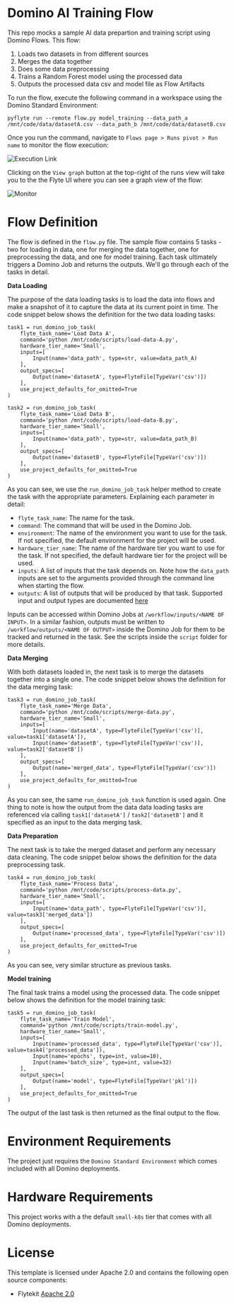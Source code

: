 # Domino AI Training Flow

This repo mocks a sample AI data prepartion and training script using Domino Flows. This flow:

1. Loads two datasets in from different sources
2. Merges the data together
3. Does some data preprocessing
4. Trains a Random Forest model using the processed data
5. Outputs the processed data csv and model file as Flow Artifacts

To run the flow, execute the following command in a workspace using the Domino Standard Environment: 

```
pyflyte run --remote flow.py model_training --data_path_a /mnt/code/data/datasetA.csv --data_path_b /mnt/code/data/datasetB.csv
```

Once you run the command, navigate to `Flows page > Runs pivot > Run name` to monitor the flow execution:

![Execution Link](https://github.com/ddl-jwu/domino-ai-flows/blob/00f667768b18e28985aeda8721ca8e1b8c92a9c4/screenshots/run.png?raw=true)

Clicking on the `View graph` button at the top-right of the runs view will take you to the the Flyte UI where you can see a graph view of the flow:

![Monitor](https://github.com/ddl-jwu/domino-ai-flows/blob/00f667768b18e28985aeda8721ca8e1b8c92a9c4/screenshots/graph.png?raw=true)

# Flow Definition

The flow is defined in the `flow.py` file. The sample flow contains 5 tasks - two for loading in data, one for merging the data together, one for preprocessing the data, and one for model training. Each task ultimately triggers a Domino Job and returns the outputs. We'll go through each of the tasks in detail.

**Data Loading**

The purpose of the data loading tasks is to load the data into flows and make a snapshot of it to capture the data at its current point in time. The code snippet below shows the definition for the two data loading tasks:

```
task1 = run_domino_job_task(
    flyte_task_name='Load Data A',
    command='python /mnt/code/scripts/load-data-A.py',
    hardware_tier_name='Small',
    inputs=[
        Input(name='data_path', type=str, value=data_path_A)
    ],
    output_specs=[
        Output(name='datasetA', type=FlyteFile[TypeVar('csv')])
    ],
    use_project_defaults_for_omitted=True
)

task2 = run_domino_job_task(
    flyte_task_name='Load Data B',
    command='python /mnt/code/scripts/load-data-B.py',
    hardware_tier_name='Small',
    inputs=[
        Input(name='data_path', type=str, value=data_path_B)
    ],
    output_specs=[
        Output(name='datasetB', type=FlyteFile[TypeVar('csv')])
    ],
    use_project_defaults_for_omitted=True
)
```

As you can see, we use the `run_domino_job_task` helper method to create the task with the appropriate parameters. Explaining each parameter in detail:

- `flyte_task_name`: The name for the task.
- `command`: The command that will be used in the Domino Job.
- `environment`: The name of the environment you want to use for the task. If not specified, the default environment for the project will be used. 
- `hardware_tier_name`: The name of the hardware tier you want to use for the task. If not specified, the default hardware tier for the project will be used.
- `inputs`: A list of inputs that the task depends on. Note how the `data_path` inputs are set to the arguments provided through the command line when starting the flow.
- `outputs`: A list of outputs that will be produced by that task. Supported input and output types are documented [here](https://docs.flyte.org/en/latest/user_guide/data_types_and_io/index.html)

Inputs can be accessed within Domino Jobs at `/workflow/inputs/<NAME OF INPUT>`. In a similar fashion, outputs must be written to `/workflow/outputs/<NAME OF OUTPUT>` inside the Domino Job for them to be tracked and returned in the task. See the scripts inside the `script` folder for more details.

**Data Merging**

With both datasets loaded in, the next task is to merge the datasets together into a single one. The code snippet below shows the definition for the data merging task:

```
task3 = run_domino_job_task(
    flyte_task_name='Merge Data',
    command='python /mnt/code/scripts/merge-data.py',
    hardware_tier_name='Small',
    inputs=[
        Input(name='datasetA', type=FlyteFile[TypeVar('csv')], value=task1['datasetA']),
        Input(name='datasetB', type=FlyteFile[TypeVar('csv')], value=task2['datasetB'])
    ],
    output_specs=[
        Output(name='merged_data', type=FlyteFile[TypeVar('csv')])
    ],
    use_project_defaults_for_omitted=True
)
```

As you can see, the same `run_domino_job_task` function is used again. One thing to note is how the output from the data data loading tasks are referenced via calling `task1['datasetA']` / `task2['datasetB']` and it specified as an input to the data merging task.

**Data Preparation**

The next task is to take the merged dataset and perform any necessary data cleaning. The code snippet below shows the definition for the data preprocessing task. 

```
task4 = run_domino_job_task(
    flyte_task_name='Process Data',
    command='python /mnt/code/scripts/process-data.py',
    hardware_tier_name='Small',
    inputs=[
        Input(name='data_path', type=FlyteFile[TypeVar('csv')], value=task3['merged_data'])
    ],
    output_specs=[
        Output(name='processed_data', type=FlyteFile[TypeVar('csv')])
    ],
    use_project_defaults_for_omitted=True
)
```

As you can see, very similar structure as previous tasks.

**Model training**

The final task trains a model using the processed data. The code snippet below shows the definition for the model training task:

```
task5 = run_domino_job_task(
    flyte_task_name='Train Model',
    command='python /mnt/code/scripts/train-model.py',
    hardware_tier_name='Small',
    inputs=[
        Input(name='processed_data', type=FlyteFile[TypeVar('csv')], value=task4['processed_data']),
        Input(name='epochs', type=int, value=10),
        Input(name='batch_size', type=int, value=32)
    ],
    output_specs=[
        Output(name='model', type=FlyteFile[TypeVar('pkl')])
    ],
    use_project_defaults_for_omitted=True
)
```

The output of the last task is then returned as the final output to the flow. 

# Environment Requirements

The project just requires the `Domino Standard Environment` which comes included with all Domino deployments.

# Hardware Requirements

This project works with a the default `small-k8s` tier that comes with all Domino deployments.

# License
This template is licensed under Apache 2.0 and contains the following open source components: 

* Flytekit [Apache 2.0](https://github.com/flyteorg/flytekit/blob/master/LICENSE)
